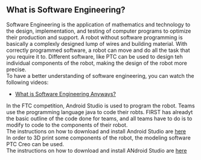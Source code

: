 ## What is Software Engineering?
Software Engineering is the application of mathematics and technology to the design, implementation, and testing of computer programs to optimize their production and support. A robot without software programming is basically a complexly designed lump of wires and building material. With correctly programmed software, a robot can move and do all the task that you require it to. Different software, like PTC can be used to design teh individual components of the robot, making the design of the robot more precise.  
To have a better understanding of software engineering, you can watch the following videos:  
  * [What is Software Engineering Anyways?](https://www.youtube.com/watch?v=7UeP23_fQ4o) 
  
In the FTC competition, Android Studio is used to program the robot. Teams use the programming language java to code their robts. FIRST has alreadyt the basic outline of the code done for teams, and all teams have to do is to modify to code to the components of their robot.  
The instructions on how to download and install Android Studio are [here](https://ftccats.github.io/Android%20Studio%20and%20Software%20prt.%201%20and%20Source%20control)  
In order to 3D print some components of the robot, the modeling software PTC Creo can be used.  
The instructions on how to download and install ANdroid Studio are [here](https://ftccats.github.io/CADWithPTC)
